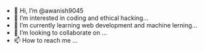 - 👋 Hi, I’m @awanish9045
- 👀 I’m interested in coding and ethical hacking...
- 🌱 I’m currently learning web development and machine lerning...
- 💞️ I’m looking to collaborate on ...
- 📫 How to reach me ...

<!---
awanish9045/awanish9045 is a ✨ special ✨ repository because its `README.md` (this file) appears on your GitHub profile.
You can click the Preview link to take a look at your changes.
--->
